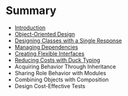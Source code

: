 # Summary

* [Introduction](README.md)
* [Object-Oriented Design](chapter1.md)
* [Designing Classes with a Single Response](designing_classes_with_a_single_response.md)
* [Managing Dependencies](managing_dependencies.md)
* [Creating Flexible Interfaces](creating_flexible_interfaces.md)
* [Reducing Costs with Duck Typing](reducing_costs_with_duck_typing.md)
* Acquiring Behavior Through Inheritance
* Sharing Role Behavior with Modules
* Combining Objects with Composition
* Design Cost-Effective Tests

